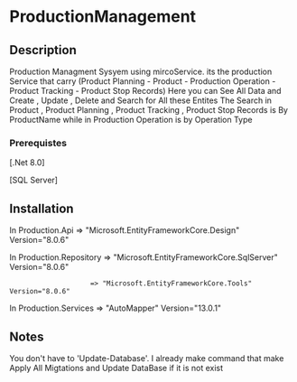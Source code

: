 # ProductionManagement

## Description
Production Managment Sysyem using mircoService. its the production Service that carry (Product Planning - Product - Production Operation - Product Tracking - Product Stop Records) 
Here you can See All Data and Create , Update , Delete and Search for All these Entites
The Search in Product , Product Planning , Product Tracking , Product Stop Records is By ProductName 
while in  Production Operation is by Operation Type

### Prerequistes
[.Net 8.0]

[SQL Server]

## Installation 
In Production.Api => "Microsoft.EntityFrameworkCore.Design" Version="8.0.6"

In Production.Repository => "Microsoft.EntityFrameworkCore.SqlServer" Version="8.0.6"

                        => "Microsoft.EntityFrameworkCore.Tools" Version="8.0.6"

In Production.Services => "AutoMapper" Version="13.0.1"

## Notes
You don't have to 'Update-Database'. I already make command that make Apply All Migtations and Update DataBase if it is not exist  
